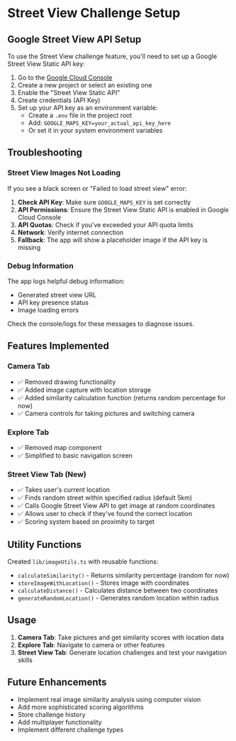 # Street View Challenge Setup

## Google Street View API Setup

To use the Street View challenge feature, you'll need to set up a Google Street View Static API key:

1. Go to the [Google Cloud Console](https://console.cloud.google.com/)
2. Create a new project or select an existing one
3. Enable the "Street View Static API"
4. Create credentials (API Key)
5. Set up your API key as an environment variable:
   - Create a `.env` file in the project root
   - Add: `GOOGLE_MAPS_KEY=your_actual_api_key_here`
   - Or set it in your system environment variables

## Troubleshooting

### Street View Images Not Loading

If you see a black screen or "Failed to load street view" error:

1. **Check API Key**: Make sure `GOOGLE_MAPS_KEY` is set correctly
2. **API Permissions**: Ensure the Street View Static API is enabled in Google Cloud Console
3. **API Quotas**: Check if you've exceeded your API quota limits
4. **Network**: Verify internet connection
5. **Fallback**: The app will show a placeholder image if the API key is missing

### Debug Information

The app logs helpful debug information:
- Generated street view URL
- API key presence status
- Image loading errors

Check the console/logs for these messages to diagnose issues.

## Features Implemented

### Camera Tab

- ✅ Removed drawing functionality
- ✅ Added image capture with location storage
- ✅ Added similarity calculation function (returns random percentage for now)
- ✅ Camera controls for taking pictures and switching camera

### Explore Tab

- ✅ Removed map component
- ✅ Simplified to basic navigation screen

### Street View Tab (New)

- ✅ Takes user's current location
- ✅ Finds random street within specified radius (default 5km)
- ✅ Calls Google Street View API to get image at random coordinates
- ✅ Allows user to check if they've found the correct location
- ✅ Scoring system based on proximity to target

## Utility Functions

Created `lib/imageUtils.ts` with reusable functions:

- `calculateSimilarity()` - Returns similarity percentage (random for now)
- `storeImageWithLocation()` - Stores image with coordinates
- `calculateDistance()` - Calculates distance between two coordinates
- `generateRandomLocation()` - Generates random location within radius

## Usage

1. **Camera Tab**: Take pictures and get similarity scores with location data
2. **Explore Tab**: Navigate to camera or other features
3. **Street View Tab**: Generate location challenges and test your navigation skills

## Future Enhancements

- Implement real image similarity analysis using computer vision
- Add more sophisticated scoring algorithms
- Store challenge history
- Add multiplayer functionality
- Implement different challenge types
